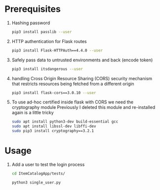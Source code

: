 # Prerequisites
1. Hashing password
    ```bash
    pip3 install passlib --user
    ```
2. HTTP authentication for Flask routes
    ```bash
    pip3 install Flask-HTTPAuth==4.4.0 --user
    ```
3. Safely pass data to untrusted environments and back (encode token)
    ```bash
    pip3 install itsdangerous --user
    ```
4. handling Cross Origin Resource Sharing (CORS) security mechanism that restricts resources being fetched from a different origin
    ```bash
    pip3 install flask-cors==3.0.10 --user
    ```
5. To use ad-hoc certified inside flask with CORS we need the cryptography module
Previously I deleted this module and re-installed again is a little tricky 
    ```bash
    sudo apt install python3-dev build-essential gcc 
    sudo apt install libssl-dev libffi-dev
    sudo pip3 install cryptography==3.2.1 
    ```
# Usage
1. Add a user to test the login process

    ```bash
    cd ItemCatalogApp/tests/

    python3 single_user.py
    ```